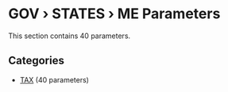 # GOV › STATES › ME Parameters

This section contains 40 parameters.

## Categories

- [TAX](tax/index.md) (40 parameters)

